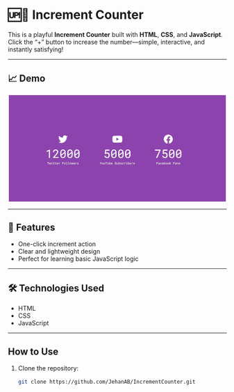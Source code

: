 # 🆙🔢 Increment Counter 

This is a playful **Increment Counter** built with **HTML**, **CSS**, and **JavaScript**.  
Click the “+” button to increase the number—simple, interactive, and instantly satisfying!  

---

## 📈 Demo 

<p align="center">
  <img src="demo.gif" alt="Demo of Increment Counter" width="500"/>
</p>

---

## 🌟 Features 
-  One-click increment action  
-  Clear and lightweight design  
-  Perfect for learning basic JavaScript logic  

---

## 🛠️ Technologies Used 
-  HTML  
-  CSS  
-  JavaScript  

---

##  How to Use
1. Clone the repository:
   ```bash
   git clone https://github.com/JehanAB/IncrementCounter.git
